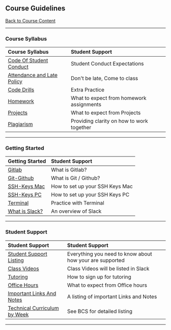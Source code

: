 ## Course Guidelines
[Back to Course Content](../../README.md#coding-boot-camp)

<hr>

### **Course Syllabus**

| **Course Syllabus** |**Student Support** |
|:--|:--| 
|[Code Of Student Conduct](code-of-conduct.md#student-code-of-conduct)| Student Conduct Expectations|
|[Attendance and Late Policy](attendance-policy.md#attendance)| Don't be late, Come to class|
|[Code Drills](code-drills.md#code-drills) | Extra Practice  |
|[Homework](homework.md#homework) | What to expect from homework assignments|
|[Projects](projects.md#projects) | What to expect from Projects|
|[Plagiarism](plagiarism.md) | Providing clarity on how to work together|

<hr>

### **Getting Started**

| **Getting Started** | **Student Support** |
|:--|:--| 
| [Gitlab](tutorials/gitlab/README.md#using-gitlab)| What is Gitlab?|
| [Git-Github](tutorials/git-github/README.md#github-practice)| What is Git / Github? |
| [SSH-Keys Mac](tutorials/SSH-Keys/mac/mac.md#ssh-key-mac)| How to set up your SSH Keys Mac|
| [SSH-Keys PC](tutorials/SSH-Keys/windows/windows.md#ssh-key-windows)| How to set up your SSH Keys PC|
| [Terminal](tutorials/terminal-activity/README.md#getting-familiar-with-the-terminal)| Practice with Terminal |
| [What is Slack?](slack.md#slack) | An overview of Slack |

<hr>

### **Student Support**

| **Student Support** | **Student Support** |
|:--|:--|
|[Student Support Listing](student-support.md#student-support) | Everything you need to know about how your are supported|
|[Class Videos](student-support.md#class-videos)| Class Videos will be listed in Slack|
|[Tutoring](student-support.md#tutoring-details)  | How to sign up for tutoring|
|[Office Hours](student-support.md#office-hours) | What to expect from Office hours|
|[Important Links And Notes](student-support.md#important-links-and-notes)| A listing of important Links and Notes |
|[Technical Curriculum by Week](student-support.md#technical-curriculum-by-week) | See BCS for detailed listing|

<hr>
